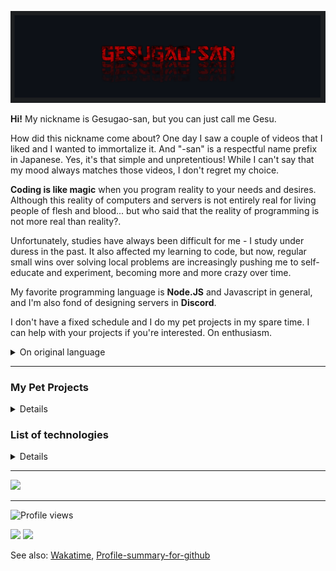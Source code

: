 
<p align="center">
	<a href="https://github.com/Gesugao-san/">
		<img
			src="./static/_general/header.png"
			width="1491px"
		>
	</a>
</p>


<p> <b>Hi!</b> My nickname is Gesugao-san, but you can just call me Gesu. </p>
<p> How did this nickname come about? One day I saw a couple of videos that I liked and I wanted to immortalize it. And "-san" is a respectful name prefix in Japanese. Yes, it's that simple and unpretentious! While I can't say that my mood always matches those videos, I don't regret my choice.

<b>Coding is like magic</b> when you program reality to your needs and desires. Although this reality of computers and servers is not entirely real for living people of flesh and blood... but who said that the reality of programming is not more real than reality?.

Unfortunately, studies have always been difficult for me - I study under duress in the past. It also affected my learning to code, but now, regular small wins over solving local problems are increasingly pushing me to self-educate and experiment, becoming more and more crazy over time.

My favorite programming language is <b>Node.JS</b> and Javascript in general, and I'm also fond of designing servers in <b>Discord</b>.

I don't have a fixed schedule and I do my pet projects in my spare time. I can help with your projects if you're interested. On enthusiasm.</p>


<details><summary> On original language </summary>
<p> <b>Привет!</b> Мой ник — Gesugao-san, но также я отзываюсь на "Гесу" или вообще "Гес". </p>
<p> Как этот никнейм появился? Однажды я увидел пару видео, которые мне понравились, и мне захотелось увековечить это. А "-сан" - это уважительная приставка к имени в Японском языке. Да, вот так просто и незатейливо! Хоть я и не могу сказать, что моё настроение всегда подстать тем видео, я не жалею о выборе.

<b>Кодинг похож на магию</b>, когда ты программируешь реальность под свои нужды и желания. Хоть эта реальность компьютеров и серверов не совсем реальна для живых людей из плоти и крови... но кто сказал, что [реальность программирования не реальнее реальности](https://youtu.be/ZgeEQHYdDpo?t=1368)?

К сожалению, учёба всегда давалась мне тяжело - в прошлом я учится из-под палки. Это также сказалось на учёбе кодингу, но сейчас, регулярные небольшие победы над решением локальных задач всё чаще поддталкивают меня на самообразование и эксперименты, становящиеся со временем всё более и более безумными.

Мой любимый язык программирования - <b>Node.JS</b> и Javascript в целом, а также увлекаюсь оформлением серверов в <b>Discord</b>.

У меня нет чёткого расписания, и я делаю свои пет-проектики в свободное время. Могу помочь с твоим проектами, если заинтересуешь. На энтузиазме. </p>
</details>


<!-- <table border="0">
	<caption></caption>
	<tr>
		<th>
		<a href="https://youtu.be/0H6kokpE_GQ" title="Music Caster Video Demo">
		<p align="center">
			<img width="100%" src="https://img.youtube.com/vi/5xwHkLPgvtQ/maxresdefault.jpg" alt="Music Caster Video Demo Thumbnail"/>
		</p>
		</th>
		<th>
		<a href="https://youtu.be/309QZhbLw8k" title="Music Caster Video Demo">
		<p align="center">
			<img width="100%" src="https://img.youtube.com/vi/5xwHkLPgvtQ/maxresdefault.jpg" alt="Music Caster Video Demo Thumbnail"/>
		</p>
		</th>
	</tr>
</table> -->

<!-- <details>
	<summary>
		Greetings protocol
	</summary>
<blockquote>
<details><summary> English </summary><blockquote>
<img
	align="center"
	src="./static/eng/hello-there_eng.gif"
	alt="Hello there (eng)"
	width="372">
</blockquote></details>

<details><summary> Russian (Русский) </summary><blockquote>
<img
	align="center"
	src="./static/rus/hello-there_rus.gif"
	alt="Hello there (rus)"
	width="372">
</blockquote></details>
</blockquote></details> -->

---

<!-- <p align="center">
	<a href="https://github.com/Gesugao-san/Gesugao-san">
		<img
		align="left"
		src="https://github-readme-stats.vercel.app/api/top-langs/?username=Gesugao-san&hide=java,html,tex&title_color=ffffff&text_color=c9cacc&icon_color=2bbc8a&bg_color=0d1117&langs_count=3"
	/></a>
	</a>
	<a href="https://github.com/Gesugao-san/Gesugao-san">
		<img
		align="right"
		src="https://github-readme-stats.vercel.app/api?username=Gesugao-san&show_icons=true&line_height=27&count_private=true&title_color=ffffff&text_color=c9cacc&icon_color=2bbc8a&bg_color=0d1117"
		alt="Gesugao-san's GitHub Stats"
	/></a>
	</a>
</p> -->

<h3> My Pet Projects </h3>
<details>
	<ul>
		<li><a href="https://wikipedia.org/wiki/Space_Station_13">Space Station 13</a>: <a href="https://github.com/Gesugao-san/SS13-Codebases#readme">SS13 Codebases</a>, <a href="https://github.com/ss13-sigma-dev/sigma#readme">SS13 Sigma</a> (both projects are abandoned)</li>
		<li><a href="https://www.pcgamingwiki.com/">PCGamingWiki</a>: <a href="https://github.com/Gesugao-san/pcgw-crawler">pcgw-crawler</a></li>
		<li><a href="https://wikipedia.org/wiki/Windows_10">Windows 10</a>: <a href="https://github.com/Gesugao-san/win_autorepair">win_autorepair</a>, <a href="https://github.com/Gesugao-san/list_remotes">list_remotes</a>, <a href="https://github.com/Gesugao-san/SDI_scripts">SDI_scripts</a></li>
		<li>More: *(exist but todo to write down here)*</li>
	</ul>
</details>

### List of technologies
<details>
	<table border="0">
		<caption></caption>
		<tr>
			<th>
				Category
			</th>
			<th>
				<ruby>
					<rb> Name of technology </rb>
					<rt> (clickable + <a href="https://archive.org/web/">Wayback Machine</a> saved) </rt>
				</ruby>
			</th>
		</tr>
		<tr>
			<td><li>Langs: </li></td>
			<td>
				<a href="https://www.python.org/">
				<img
					alt="Python"
					src="https://img.shields.io/badge/-Python-3776AB?style=flat-square&logo=python&logoColor=white"
				/></a>
				<a href="https://dotnet.microsoft.com/">
				<img
					alt="C#"
					src="https://img.shields.io/badge/-C%23-239120?style=flat-square&logo=c-sharp&logoColor=white"
				/></a>
				<a href="https://www.javascript.com/">
				<img
					alt="JavaScript"
					src="https://img.shields.io/badge/-JavaScript-F7DF1E?style=flat-square&logo=javascript&logoColor=black"
				/></a>
				<a href="https://www.mysql.com/">
				<img
					alt="MySQL"
					src="https://img.shields.io/badge/-MySQL-00758e?style=flat-square&logo=mysql&logoColor=white"
				/></a>
				<a href="https://mariadb.org/">
				<img
					alt="MariaDB"
					src="https://img.shields.io/badge/-MariaDB-c0765c?style=flat-square&logo=mariadb&logoColor=white"
				/></a>
			</td>
		</tr>
		<tr>
			<td><li>↑ (specific): </li></td>
			<td>
				<a href="http://pascalabc.net/en/">
				<img
					alt="icon"
					src="./static/_general/pascal_228px.png"
					width="18"
				/>
				<img
					alt="PascalABC.NET"
					src="https://img.shields.io/badge/-PascalABC.NET-933893?style=flat-square&logo=pascal&logoColor=white"
				/></a>
				<a href="http://www.byond.com/">
				<img
					alt="icon"
					src="./static/_general/byond_280px.png"
					width="18"
				/></a>
				<ruby>
					<rb>
						<a href="http://www.byond.com/">
						<img
							alt="DM"
							src="https://img.shields.io/badge/-DM_(BYOND)-2e46d4?style=flat-square&logo=dm&logoColor=white"
						/></a>
					</rb>
					<rt> (Dream Maker) </rt>
				</ruby>
			</td>
		</tr>
		<tr>
			<td><li>Web: </li></td>
			<td>
				<a href="https://html5.org/">
				<img
					alt="HTML 5"
					src="https://img.shields.io/badge/-HTML_5-E34F26?style=flat-square&logo=html5&logoColor=white"
				/></a>
				<a href="https://www.w3.org/Style/CSS/Overview.en.html">
				<img
					alt="CSS 3"
					src="https://img.shields.io/badge/-CSS_3-1572B6?style=flat-square&logo=css3&logoColor=white"
				/></a>
				<a href="https://reactjs.org/">
				<img
					alt="React JS"
					src="https://img.shields.io/badge/-React_JS-232325?style=flat-square&logo=react&logoColor=7cdffd"
				/></a>
			</td>
		</tr>
		<tr>
			<td><li>OS: </li></td>
			<td>
				<a href="https://www.microsoft.com/en-us/windows/">
				<img
					alt="Windows"
					src="https://img.shields.io/badge/-Windows-2C7AD2?style=flat-square&logo=windows&logoColor=white"
				/></a>
				<a href="https://ubuntu.com/">
				<img
					alt="Ubuntu"
					src="https://img.shields.io/badge/-Ubuntu-DF491B?style=flat-square&logo=ubuntu&logoColor=white"
				/></a>
			</td>
		</tr>
		<tr>
			<td><li>IDE: </li></td>
			<td>
				<a href="https://code.visualstudio.com/">
				<img
					alt="Visual Studio Code"
					src="https://img.shields.io/badge/-Visual_Studio_Code-007ACC?style=flat-square&logo=visual-studio-code&logoColor=white"
				/></a>
			</td>
		</tr>
		<tr>
			<td><li>Social: </li></td>
			<td>
				<a href="https://vk.com/">
				<img
					alt="VKontakte"
					src="https://img.shields.io/badge/-VKontakte-FFFFFF?style=flat-square&logo=vk&logoColor=007ACC"
				/></a>
				<a href="https://discord.com/">
				<img
					alt="Discord"
					src="https://img.shields.io/badge/-Discord-404EED?style=flat-square&logo=discord&logoColor=white"
				/></a>
				<a href="https://telegram.org/?setln=en">
				<img
					alt="Telegram"
					src="https://img.shields.io/badge/-Telegram-white?style=flat-square&logo=telegram&logoColor=white"
				/></a>
			</td>
		</tr>
		<tr>
			<td><li>Graphs&charts: </li></td>
			<td>
				Evolving:
				<ruby>
					<rb>
						<a href="https://bubbl.us/">
						<img
							alt="icon"
							src="./static/_general/bubbl-us.png"
							width="18"
						/>
						<img
							alt="bubbl.us"
							src="https://img.shields.io/badge/-bubbl.us-2D83BD?style=flat-square&logo=bubbl-us&logoColor=white"
						/></a>
					</rb>
					<rt><a href="http://go.bubbl.us/7932d6/2003?/ПП/"> (between 2016 and 2017) </a></rt>
				</ruby>
				→
				<ruby>
					<rb>
						<a href="https://www.microsoft.com/ru-ru/microsoft-365/visio/flowchart-software/">
						<img
							alt="icon"
							src="./static/_general/visio.png"
							width="18"
						/>
						<img
							alt="Visio"
							src="https://img.shields.io/badge/-Visio-39559F?style=flat-square&logo=visio&logoColor=white"
						/></a>
					</rb>
					<rt> (1 private, ~2020) </rt>
				</ruby>
				→
				<ruby>
					<rb>
						<a href="https://graphviz.org/">
						<img
							alt="icon"
							src="./static/_general/Graphviz2.png"
							width="18"
						/>
						<img
							alt="Graphviz"
							src="https://img.shields.io/badge/-Graphviz-2C7AD2?style=flat-square&logo=graphviz&logoColor=white"
						/></a>
					</rb>
					<rt><a href="https://github.com/Gesugao-san/SS13-Codebases/"> (about June of 2021) </a></rt>
				</ruby>
				<br>
				To review:
				<a href="https://www.diagrams.net/">
				<!-- <img
					alt="icon"
					src="./static/_general/diagrams.png"
					width="18"
				/> -->
				<img
					alt="diagrams.net"
					src="https://img.shields.io/badge/-diagrams.net_(old_Jgraph)-F08705?style=flat-square&logo=diagrams.net&logoColor=white"
				/></a>
				,
				<a href="https://www.yworks.com/products/yed/">
				<img
					alt="icon"
					src="./static/_general/yed.png"
					width="18"
				/>
				<img
					alt="yED Graph Editor"
					src="https://img.shields.io/badge/-yED_Graph_Editor-242265?style=flat-square&logo=yed&logoColor=white"
				/></a>,
				<a href="https://vega.github.io/vega/examples/tree-layout/">
				Vega
				</a>.
				<br>
				<li>askubuntu <a href="https://askubuntu.com/q/16388/"><small>(q16388)</small></a> list: </li>
				<a href="https://cacoo.com/">Cacoo</a>, <a href="https://www.networkmaps.org/">NetworkMaps <small>(old MaSSHandra)</small></a>, <a href="https://www.gliffy.com/">Gliffy</a>, <a href="https://creately.com/">Creately</a>.
				<li>others list: </li>
				<a href="https://www.lucidchart.com/pages/">Lucidchart</a>, <a href="https://drawio-app.com/">DrawIO</a>.
			</td>
		</tr>
		<tr>
			<td><li>Others: </li></td>
			<td>
				<a href="https://git-scm.com/">
				<img
					alt="git-scm"
					src="https://img.shields.io/badge/-git--scm-F05032?style=flat-square&logo=git&logoColor=white"
				/></a>
				</a>
				<a href="https://archive.org/web/">
				<img
					alt="icon"
					src="./static/_general/Wayback_Machine.png"
					width="18"
				/>
				<img
					alt="Wayback Machine"
					src="https://img.shields.io/badge/-Wayback_Machine-A62D31?style=flat-square&logo=wayback_machine&logoColor=white"
				/></a>
			</td>
		</tr>
	</table>
</details>

---

![](https://metrics.lecoq.io/Gesugao-san?template=classic&followup=1&gists=1&lines=1&config.timezone=Europe%2FMoscow)

---

<img alt="Profile views" src="https://komarev.com/ghpvc/?username=Gesugao-san" />

![](https://metrics.lecoq.io/GesuPlace?template=classic&followup=1&lines=1&&config.timezone=Europe%2FMoscow)
![](https://hit.yhype.me/github/profile?user_id=28023014)

See also: <a href="https://wakatime.com/@GesugaoSan">Wakatime</a>, <a href="https://profile-summary-for-github.com/user/Gesugao-san">Profile-summary-for-github</a>


[SS13 Codebases]: https://github.com/Gesugao-san/SS13-Codebases#readme
[SS13 Sigma]: https://github.com/ss13-sigma-dev/sigma#readme


<!--
**Gesugao-san/Gesugao-san** is a ✨ _special_ ✨ repository because its `README.md` (this file) appears on your GitHub profile.

Here are some ideas to get you started:

- 🔭 I’m currently working on ...
- 🌱 I’m currently learning ...
- 👯 I’m looking to collaborate on ...
- 🤔 I’m looking for help with ...
- 💬 Ask me about ...
- 📫 How to reach me: ...
- 😄 Pronouns: ...
- ⚡ Fun fact: ...
-->
